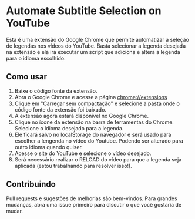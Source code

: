 # Automate Subtitle Selection on YouTube

Esta é uma extensão do Google Chrome que permite automatizar a seleção de legendas nos vídeos do YouTube. Basta selecionar a legenda desejada na extensão e ela irá executar um script que adiciona e altera a legenda para o idioma escolhido.

## Como usar

1. Baixe o código fonte da extensão.
2. Abra o Google Chrome e acesse a página <a href="chrome://extensions"> chrome://extensions </a>
3. Clique em "Carregar sem compactação" e selecione a pasta onde o código fonte da extensão foi baixado.
4. A extensão agora estará disponível no Google Chrome.
5. Clique no ícone da extensão na barra de ferramentas do Chrome. Selecione o idioma desejado para a legenda.
6. Ele ficará salvo no localStorage do navegador e será usado para escolher a lengenda no vídeo do Youtube. Podendo ser alterado para outro idioma quando quiser.
7. Acesse o site do YouTube e selecione o vídeo desejado.
8. Será necessário realizar o RELOAD do vídeo para que a legenda seja aplicada (estou trabalhando para resolver isso!).

## Contribuindo

Pull requests e sugestões de melhorias são bem-vindos. Para grandes mudanças, abra uma issue primeiro para discutir o que você gostaria de mudar.
